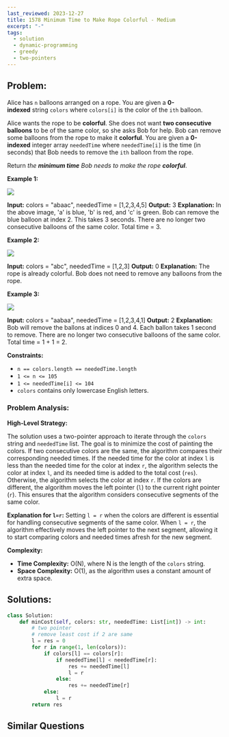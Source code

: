 ```yaml
---
last_reviewed: 2023-12-27
title: 1578 Minimum Time to Make Rope Colorful - Medium
excerpt: "-"
tags:
  - solution
  - dynamic-programming
  - greedy
  - two-pointers
---
```

## Problem:
Alice has `n` balloons arranged on a rope. You are given a **0-indexed** string `colors` where `colors[i]` is the color of the `ith` balloon.

Alice wants the rope to be **colorful**. She does not want **two consecutive balloons** to be of the same color, so she asks Bob for help. Bob can remove some balloons from the rope to make it **colorful**. You are given a **0-indexed** integer array `neededTime` where `neededTime[i]` is the time (in seconds) that Bob needs to remove the `ith` balloon from the rope.

Return _the **minimum time** Bob needs to make the rope **colorful**_.

**Example 1:**

![](https://assets.leetcode.com/uploads/2021/12/13/ballon1.jpg)

**Input:** colors = "abaac", neededTime = [1,2,3,4,5]
**Output:** 3
**Explanation:** In the above image, 'a' is blue, 'b' is red, and 'c' is green.
Bob can remove the blue balloon at index 2. This takes 3 seconds.
There are no longer two consecutive balloons of the same color. Total time = 3.

**Example 2:**

![](https://assets.leetcode.com/uploads/2021/12/13/balloon2.jpg)

**Input:** colors = "abc", neededTime = [1,2,3]
**Output:** 0
**Explanation:** The rope is already colorful. Bob does not need to remove any balloons from the rope.

**Example 3:**

![](https://assets.leetcode.com/uploads/2021/12/13/balloon3.jpg)

**Input:** colors = "aabaa", neededTime = [1,2,3,4,1]
**Output:** 2
**Explanation:** Bob will remove the ballons at indices 0 and 4. Each ballon takes 1 second to remove.
There are no longer two consecutive balloons of the same color. Total time = 1 + 1 = 2.

**Constraints:**

- `n == colors.length == neededTime.length`
- `1 <= n <= 105`
- `1 <= neededTime[i] <= 104`
- `colors` contains only lowercase English letters.

### Problem Analysis:

**High-Level Strategy:** 

The solution uses a two-pointer approach to iterate through the `colors` string and `neededTime` list. The goal is to minimize the cost of painting the colors. If two consecutive colors are the same, the algorithm compares their corresponding needed times. If the needed time for the color at index `l` is less than the needed time for the color at index `r`, the algorithm selects the color at index `l`, and its needed time is added to the total cost (`res`). Otherwise, the algorithm selects the color at index `r`. If the colors are different, the algorithm moves the left pointer (`l`) to the current right pointer (`r`). This ensures that the algorithm considers consecutive segments of the same color.

**Explanation for `l=r`:** Setting `l = r` when the colors are different is essential for handling consecutive segments of the same color. When `l = r`, the algorithm effectively moves the left pointer to the next segment, allowing it to start comparing colors and needed times afresh for the new segment.

**Complexity:**

- **Time Complexity:** O(N), where N is the length of the `colors` string.
- **Space Complexity:** O(1), as the algorithm uses a constant amount of extra space.

## Solutions:

```python
class Solution:
    def minCost(self, colors: str, neededTime: List[int]) -> int:
        # two pointer
        # remove least cost if 2 are same
        l = res = 0
        for r in range(1, len(colors)):
            if colors[l] == colors[r]:
                if neededTime[l] < neededTime[r]:
                    res += neededTime[l]
                    l = r
                else: 
                    res += neededTime[r]
            else:
                l = r
        return res
```

## Similar Questions